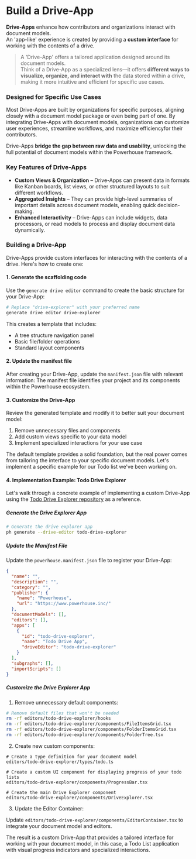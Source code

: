 # Build a Drive-App

**Drive-Apps** enhance how contributors and organizations interact with document models.   
An 'app-like' experience is created by providing a **custom interface** for working with the contents of a drive.  
> A 'Drive-App' offers a tailored application designed around its document models.   
Think of a Drive-App as a specialized lens—it offers **different ways to visualize, organize, and interact with** the data stored within a drive, making it more intuitive and efficient for specific use cases.

### **Designed for Specific Use Cases**

Most Drive-Apps are built by organizations for specific purposes, aligning closely with a document model package or even being part of one. By integrating Drive-Apps with document models, organizations can customize user experiences, streamline workflows, and maximize efficiencyfor their contributors.

Drive-Apps **bridge the gap between raw data and usability**, unlocking the full potential of document models within the Powerhouse framework.

### **Key Features of Drive-Apps**

- **Custom Views & Organization** – Drive-Apps can present data in formats like Kanban boards, list views, or other structured layouts to suit different workflows.
- **Aggregated Insights** – They can provide high-level summaries of important details across document models, enabling quick decision-making.
- **Enhanced Interactivity** – Drive-Apps can include widgets, data processors, or read models to process and display document data dynamically.

### **Building a Drive-App**

Drive-Apps provide custom interfaces for interacting with the contents of a drive. Here's how to create one:

#### 1. Generate the scaffolding code

Use the `generate drive editor` command to create the basic structure for your Drive-App:

```bash
# Replace "drive-explorer" with your preferred name
generate drive editor drive-explorer
```

This creates a template that includes:
- A tree structure navigation panel
- Basic file/folder operations
- Standard layout components

#### 2. Update the manifest file

After creating your Drive-App, update the `manifest.json` file with relevant information:
The manifest file identifies your project and its components within the Powerhouse ecosystem.

#### 3. Customize the Drive-App

Review the generated template and modify it to better suit your document model:

1. Remove unnecessary files and components
2. Add custom views specific to your data model
3. Implement specialized interactions for your use case

The default template provides a solid foundation, but the real power comes from tailoring the interface to your specific document models. Let's implement a specific example for our Todo list we've been working on. 

#### 4. Implementation Example: Todo Drive Explorer

Let's walk through a concrete example of implementing a custom Drive-App using the [Todo Drive Explorer repository](https://github.com/powerhouse-inc/todo-drive-explorer) as a reference.

##### Generate the Drive Explorer App

```bash
# Generate the drive explorer app
ph generate --drive-editor todo-drive-explorer
```

##### Update the Manifest File

Update the `powerhouse.manifest.json` file to register your Drive-App:

```json
{
  "name": "",
  "description": "",
  "category": "",
  "publisher": {
    "name": "Powerhouse",
    "url": "https://www.powerhouse.inc/"
  },
  "documentModels": [],
  "editors": [],
  "apps": [
    {
      "id": "todo-drive-explorer",
      "name": "Todo Drive App",
      "driveEditor": "todo-drive-explorer"
    }
  ],
  "subgraphs": [],
  "importScripts": []
}
```

##### Customize the Drive Explorer App

1. Remove unnecessary default components:

```bash
# Remove default files that won't be needed
rm -rf editors/todo-drive-explorer/hooks
rm -rf editors/todo-drive-explorer/components/FileItemsGrid.tsx
rm -rf editors/todo-drive-explorer/components/FolderItemsGrid.tsx
rm -rf editors/todo-drive-explorer/components/FolderTree.tsx
```

2. Create new custom components:

```
# Create a type definition for your document model
editors/todo-drive-explorer/types/todo.ts

# Create a custom UI component for displaying progress of your todo lists
editors/todo-drive-explorer/components/ProgressBar.tsx

# Create the main Drive Explorer component
editors/todo-drive-explorer/components/DriveExplorer.tsx
```

3. Update the Editor Container:

Update `editors/todo-drive-explorer/components/EditorContainer.tsx` to integrate your document model and editors.

The result is a custom Drive-App that provides a tailored interface for working with your document model, in this case, a Todo List application with visual progress indicators and specialized interactions.

